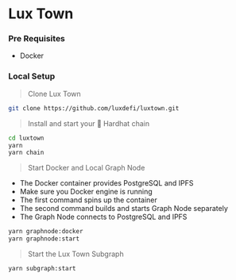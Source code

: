 # Lux Town

### Pre Requisites
- Docker

### Local Setup

> Clone Lux Town
```bash
git clone https://github.com/luxdefi/luxtown.git
```

> Install and start your 👷‍ Hardhat chain
```bash
cd luxtown
yarn
yarn chain
```

> Start Docker and Local Graph Node
- The Docker container provides PostgreSQL and IPFS
- Make sure you Docker engine is running
- The first command spins up the container
- The second command builds and starts Graph Node separately
- The Graph Node connects to PostgreSQL and IPFS
```bash
yarn graphnode:docker
yarn graphnode:start
```

> Start the Lux Town Subgraph
```bash
yarn subgraph:start
```

